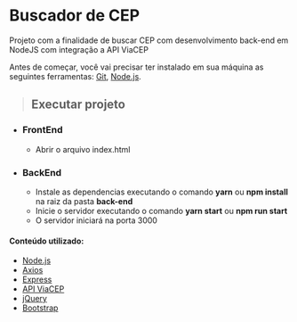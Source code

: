 # Buscador de CEP

 

Projeto com a finalidade de buscar CEP com desenvolvimento back-end em NodeJS com integração a API ViaCEP




Antes de começar, você vai precisar ter instalado em sua máquina as seguintes ferramentas:
[Git](https://git-scm.com), [Node.js](https://nodejs.org/en/).




> ## **Executar projeto**
- ### FrontEnd
    - Abrir o arquivo index.html
- ### BackEnd
    - Instale as dependencias executando o comando **yarn** ou **npm install** na raiz da pasta **back-end**
    - Inicie o servidor executando o comando **yarn start** ou **npm run start**
    - O servidor iniciará na porta 3000
          



 #### **Conteúdo utilizado**:    
- [Node.js](https://nodejs.org/en/)
- [Axios](https://axios-http.com/)
- [Express](https://expressjs.com/pt-br/)
- [API ViaCEP](https://viacep.com.br/)
- [jQuery](https://jquery.com/)
- [Bootstrap](https://getbootstrap.com/)